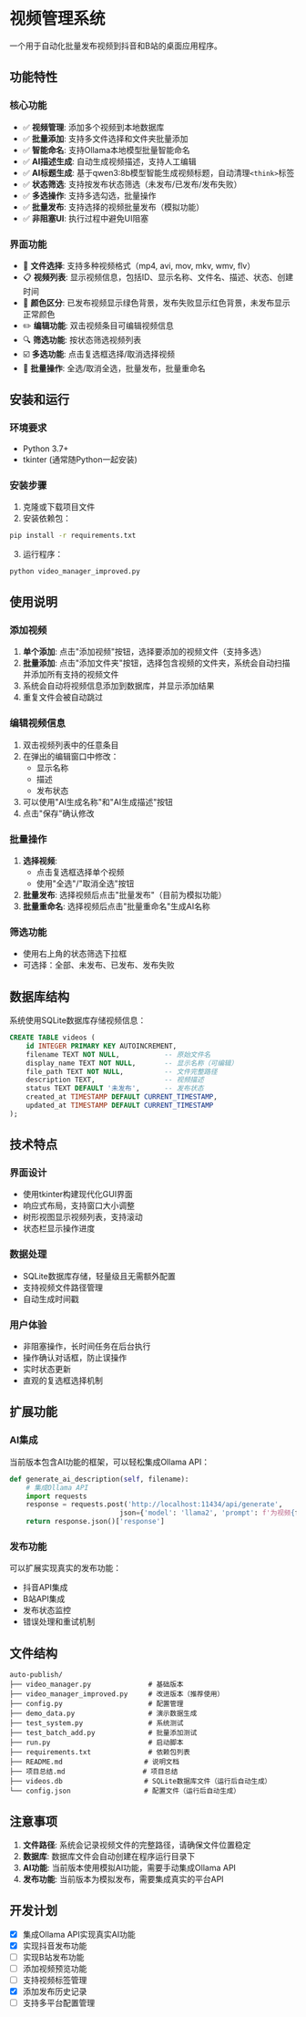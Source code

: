 # 视频管理系统

一个用于自动化批量发布视频到抖音和B站的桌面应用程序。

## 功能特性

### 核心功能
- ✅ **视频管理**: 添加多个视频到本地数据库
- ✅ **批量添加**: 支持多文件选择和文件夹批量添加
- ✅ **智能命名**: 支持Ollama本地模型批量智能命名
- ✅ **AI描述生成**: 自动生成视频描述，支持人工编辑
- ✅ **AI标题生成**: 基于qwen3:8b模型智能生成视频标题，自动清理`<think>`标签
- ✅ **状态筛选**: 支持按发布状态筛选（未发布/已发布/发布失败）
- ✅ **多选操作**: 支持多选勾选，批量操作
- ✅ **批量发布**: 支持选择的视频批量发布（模拟功能）
- ✅ **非阻塞UI**: 执行过程中避免UI阻塞

### 界面功能
- 📁 **文件选择**: 支持多种视频格式（mp4, avi, mov, mkv, wmv, flv）
- 📋 **视频列表**: 显示视频信息，包括ID、显示名称、文件名、描述、状态、创建时间
- 🎨 **颜色区分**: 已发布视频显示绿色背景，发布失败显示红色背景，未发布显示正常颜色
- ✏️ **编辑功能**: 双击视频条目可编辑视频信息
- 🔍 **筛选功能**: 按状态筛选视频列表
- ☑️ **多选功能**: 点击复选框选择/取消选择视频
- 🚀 **批量操作**: 全选/取消全选，批量发布，批量重命名

## 安装和运行

### 环境要求
- Python 3.7+
- tkinter (通常随Python一起安装)

### 安装步骤

1. 克隆或下载项目文件
2. 安装依赖包：
```bash
pip install -r requirements.txt
```

3. 运行程序：
```bash
python video_manager_improved.py
```

## 使用说明

### 添加视频
1. **单个添加**: 点击"添加视频"按钮，选择要添加的视频文件（支持多选）
2. **批量添加**: 点击"添加文件夹"按钮，选择包含视频的文件夹，系统会自动扫描并添加所有支持的视频文件
3. 系统会自动将视频信息添加到数据库，并显示添加结果
4. 重复文件会被自动跳过

### 编辑视频信息
1. 双击视频列表中的任意条目
2. 在弹出的编辑窗口中修改：
   - 显示名称
   - 描述
   - 发布状态
3. 可以使用"AI生成名称"和"AI生成描述"按钮
4. 点击"保存"确认修改

### 批量操作
1. **选择视频**: 
   - 点击复选框选择单个视频
   - 使用"全选"/"取消全选"按钮
2. **批量发布**: 选择视频后点击"批量发布"（目前为模拟功能）
3. **批量重命名**: 选择视频后点击"批量重命名"生成AI名称

### 筛选功能
- 使用右上角的状态筛选下拉框
- 可选择：全部、未发布、已发布、发布失败

## 数据库结构

系统使用SQLite数据库存储视频信息：

```sql
CREATE TABLE videos (
    id INTEGER PRIMARY KEY AUTOINCREMENT,
    filename TEXT NOT NULL,           -- 原始文件名
    display_name TEXT NOT NULL,       -- 显示名称（可编辑）
    file_path TEXT NOT NULL,          -- 文件完整路径
    description TEXT,                 -- 视频描述
    status TEXT DEFAULT '未发布',      -- 发布状态
    created_at TIMESTAMP DEFAULT CURRENT_TIMESTAMP,
    updated_at TIMESTAMP DEFAULT CURRENT_TIMESTAMP
);
```

## 技术特点

### 界面设计
- 使用tkinter构建现代化GUI界面
- 响应式布局，支持窗口大小调整
- 树形视图显示视频列表，支持滚动
- 状态栏显示操作进度

### 数据处理
- SQLite数据库存储，轻量级且无需额外配置
- 支持视频文件路径管理
- 自动生成时间戳

### 用户体验
- 非阻塞操作，长时间任务在后台执行
- 操作确认对话框，防止误操作
- 实时状态更新
- 直观的复选框选择机制

## 扩展功能

### AI集成
当前版本包含AI功能的框架，可以轻松集成Ollama API：

```python
def generate_ai_description(self, filename):
    # 集成Ollama API
    import requests
    response = requests.post('http://localhost:11434/api/generate', 
                           json={'model': 'llama2', 'prompt': f'为视频{filename}生成描述'})
    return response.json()['response']
```

### 发布功能
可以扩展实现真实的发布功能：
- 抖音API集成
- B站API集成
- 发布状态监控
- 错误处理和重试机制

## 文件结构

```
auto-publish/
├── video_manager.py              # 基础版本
├── video_manager_improved.py     # 改进版本（推荐使用）
├── config.py                     # 配置管理
├── demo_data.py                  # 演示数据生成
├── test_system.py                # 系统测试
├── test_batch_add.py             # 批量添加测试
├── run.py                        # 启动脚本
├── requirements.txt              # 依赖包列表
├── README.md                    # 说明文档
├── 项目总结.md                   # 项目总结
├── videos.db                    # SQLite数据库文件（运行后自动生成）
└── config.json                  # 配置文件（运行后自动生成）
```

## 注意事项

1. **文件路径**: 系统会记录视频文件的完整路径，请确保文件位置稳定
2. **数据库**: 数据库文件会自动创建在程序运行目录下
3. **AI功能**: 当前版本使用模拟AI功能，需要手动集成Ollama API
4. **发布功能**: 当前版本为模拟发布，需要集成真实的平台API

## 开发计划

- [x] 集成Ollama API实现真实AI功能
- [x] 实现抖音发布功能
- [ ] 实现B站发布功能
- [ ] 添加视频预览功能
- [ ] 支持视频标签管理
- [x] 添加发布历史记录
- [ ] 支持多平台配置管理
